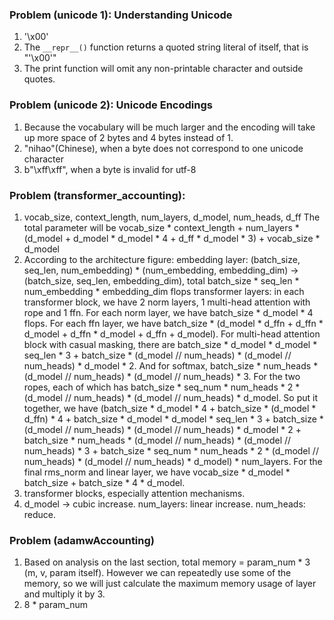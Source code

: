 ### Problem (unicode 1): Understanding Unicode
1. '\x00'
2. The `__repr__()` function returns a quoted string literal of itself, that is "'\\x00'"
3. The print function will omit any non-printable character and outside quotes.

### Problem (unicode 2): Unicode Encodings
1. Because the vocabulary will be much larger and the encoding will take up more space of 2 bytes and 4 bytes instead of 1.
2. "nihao"(Chinese), when a byte does not correspond to one unicode character
3. b"\xff\xff", when a byte is invalid for utf-8

### Problem (transformer_accounting):
1. vocab_size, context_length, num_layers, d_model, num_heads, d_ff
The total parameter will be vocab_size * context_length + num_layers * (d_model + d_model * d_model * 4 + d_ff * d_model * 3) + vocab_size * d_model
2. According to the architecture figure:
embedding layer: (batch_size, seq_len, num_embedding) * (num_embedding, embedding_dim) -> (batch_size, seq_len, embedding_dim), total batch_size * seq_len * num_embedding * embedding_dim flops
transformer layers: in each transformer block, we have 2 norm layers, 1 multi-head attention with rope and 1 ffn. For each norm layer, we have batch_size * d_model * 4 flops. For each ffn layer, we have batch_size * (d_model * d_ffn + d_ffn * d_model + d_ffn * d_model + d_ffn + d_model). For multi-head attention block with casual masking, there are batch_size * d_model * d_model * seq_len * 3 + batch_size * (d_model // num_heads) * (d_model // num_heads) * d_model * 2. And for softmax, batch_size * num_heads * (d_model // num_heads) * (d_model // num_heads) * 3. For the two ropes, each of which has batch_size * seq_num * num_heads * 2 * (d_model // num_heads) * (d_model // num_heads) * d_model. So put it together, we have (batch_size * d_model * 4 + batch_size * (d_model * d_ffn) * 4 + batch_size * d_model * d_model * seq_len * 3 + batch_size * (d_model // num_heads) * (d_model // num_heads) * d_model * 2 + batch_size * num_heads * (d_model // num_heads) * (d_model // num_heads) * 3 + batch_size * seq_num * num_heads * 2 * (d_model // num_heads) * (d_model // num_heads) * d_model) * num_layers.
For the final rms_norm and linear layer, we have vocab_size * d_model * batch_size + batch_size * 4 * d_model.
3. transformer blocks, especially attention mechanisms.
4. d_model -> cubic increase. num_layers: linear increase. num_heads: reduce.

### Problem (adamwAccounting)
1. Based on analysis on the last section, total memory = param_num * 3 (m, v, param itself). However we can repeatedly use some of the memory, so we will just calculate the maximum memory usage of layer and multiply it by 3.
3. 8 * param_num
